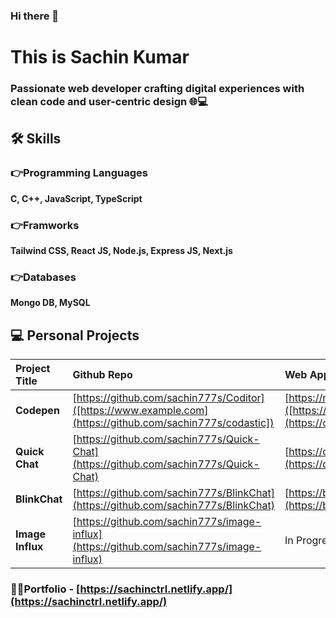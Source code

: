 ### Hi there 👋
# This is Sachin Kumar

### Passionate web developer crafting digital experiences with clean code and user-centric design 🌐💻



## 🛠 Skills
### 👉Programming Languages
 **C, C++, JavaScript, TypeScript**
### 👉Framworks
**Tailwind CSS, React JS, Node.js, Express JS, Next.js**
### 👉Databases
**Mongo DB, MySQL**


## 💻 Personal Projects


| Project Title | Github Repo     | Web App   |
| :-------- | :------- | :------------------------- |
| **Codepen** | [https://github.com/sachin777s/Coditor]([https://www.example.com](https://github.com/sachin777s/codastic]) |  [https://mycoditor.netlify.app/]([https://mycoditor.netlify.app/](https://codastic.vercel.app/]) |
| **Quick Chat** | [https://github.com/sachin777s/Quick-Chat](https://github.com/sachin777s/Quick-Chat) |  [https://quickchatgo.netlify.app/](https://quickchatgo.netlify.app/) |
| **BlinkChat** | [https://github.com/sachin777s/BlinkChat](https://github.com/sachin777s/BlinkChat) |  [https://blinkchats.netlify.app/chat](https://blinkchats.netlify.app/chat) |
| **Image Influx** | [https://github.com/sachin777s/image-influx](https://github.com/sachin777s/image-influx) | In Progress |

### 👨‍💻Portfolio - [https://sachinctrl.netlify.app/](https://sachinctrl.netlify.app/)
